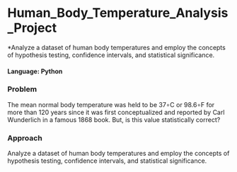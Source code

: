 # Human_Body_Temperature_Analysis_Project
*Analyze a dataset of human body temperatures and employ the concepts of hypothesis testing, confidence intervals, and statistical significance.

#### Language: Python
 
### Problem
The mean normal body temperature was held to be 37∘C or 98.6∘F for more than 120 years since it was first conceptualized and reported by Carl Wunderlich in a famous 1868 book. But, is this value statistically correct?
 
### Approach
Analyze a dataset of human body temperatures and employ the concepts of hypothesis testing, confidence intervals, and statistical significance.
